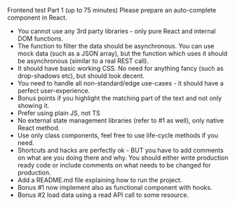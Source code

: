 Frontend test
Part 1 (up to 75 minutes)
Please prepare an auto-complete component in React.
* You cannot use any 3rd party libraries - only pure React and internal DOM
functions.
* The function to filter the data should be asynchronous. You can use mock
data (such as a JSON array), but the function which uses it should be
asynchronous (similar to a real REST call).
* It should have basic working CSS. No need for anything fancy (such as
drop-shadows etc), but should look decent.
* You need to handle all non-standard/edge use-cases - it should have a
perfect user-experience.
* Bonus points if you highlight the matching part of the text and not only
showing it.
* Prefer using plain JS, not TS
* No external state management libraries (refer to #1 as well), only native React method.
* Use only class components, feel free to use life-cycle methods if you need.
* Shortcuts and hacks are perfectly ok - BUT you have to add comments on what are you doing there and why. You should either write production ready code or include comments on what needs to be changed for
production.
* Add a README.md file explaining how to run the project.
* Bonus #1 now implement also as functional component with hooks.
* Bonus #2 load data using a read API call to some resource.
